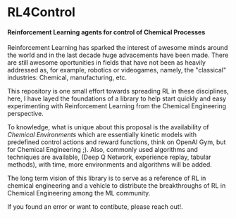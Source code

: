 # RL4Control
#### Reinforcement Learning agents for control of Chemical Processes

Reinforcement Learning has sparked the interest of awesome minds around the world and in the last decade huge advacements have been made. There are still awesome oportunities in fields that have not been as heavily addressed as, for example, robotics or videogames, namely, the "classical" industries: Chemical, manufacturing, etc.

This repository is one small effort towards spreading RL in these disciplines, here, I have layed the foundations of a library to help start quickly and easy experimenting with Reinforcement Learning from the Chemical Engineering perspective.

To knowledge, what is unique about this proposal is the availability of *Chemical Environments* which are essentially kinetic models with predefined control actions and reward functions, think on OpenAI Gym, but for Chemical Engineering ;).
Also, commonly used algorithms and techniques are available, (Deep Q Network, experience replay, tabular methods), with time, more environments and algorithms will be added.

The long term vision of this library is to serve as a reference of RL in chemical engineering and a vehicle to distribute the breakthroughs of RL in Chemical Engineering among the ML community.

If you found an error or want to contibute, please reach out!.



